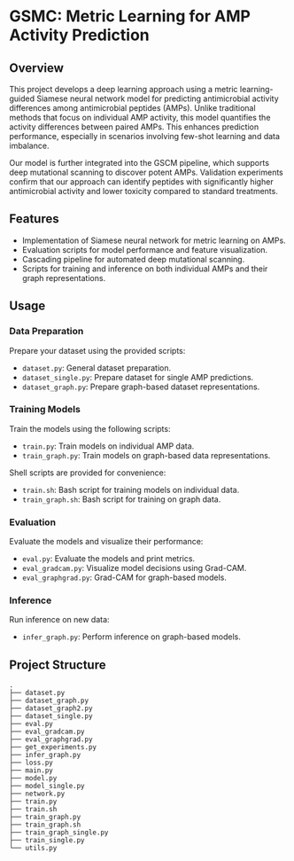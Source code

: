# GSMC: Metric Learning for AMP Activity Prediction

## Overview
This project develops a deep learning approach using a metric learning-guided Siamese neural network model for predicting antimicrobial activity differences among antimicrobial peptides (AMPs). Unlike traditional methods that focus on individual AMP activity, this model quantifies the activity differences between paired AMPs. This enhances prediction performance, especially in scenarios involving few-shot learning and data imbalance.

Our model is further integrated into the GSCM pipeline, which supports deep mutational scanning to discover potent AMPs. Validation experiments confirm that our approach can identify peptides with significantly higher antimicrobial activity and lower toxicity compared to standard treatments.

## Features
- Implementation of Siamese neural network for metric learning on AMPs.
- Evaluation scripts for model performance and feature visualization.
- Cascading pipeline for automated deep mutational scanning.
- Scripts for training and inference on both individual AMPs and their graph representations.

## Usage

### Data Preparation
Prepare your dataset using the provided scripts:
- `dataset.py`: General dataset preparation.
- `dataset_single.py`: Prepare dataset for single AMP predictions.
- `dataset_graph.py`: Prepare graph-based dataset representations.

### Training Models
Train the models using the following scripts:
- `train.py`: Train models on individual AMP data.
- `train_graph.py`: Train models on graph-based data representations.

Shell scripts are provided for convenience:
- `train.sh`: Bash script for training models on individual data.
- `train_graph.sh`: Bash script for training on graph data.

### Evaluation
Evaluate the models and visualize their performance:
- `eval.py`: Evaluate the models and print metrics.
- `eval_gradcam.py`: Visualize model decisions using Grad-CAM.
- `eval_graphgrad.py`: Grad-CAM for graph-based models.

### Inference
Run inference on new data:
- `infer_graph.py`: Perform inference on graph-based models.

## Project Structure
```plaintext
.
├── dataset.py
├── dataset_graph.py
├── dataset_graph2.py
├── dataset_single.py
├── eval.py
├── eval_gradcam.py
├── eval_graphgrad.py
├── get_experiments.py
├── infer_graph.py
├── loss.py
├── main.py
├── model.py
├── model_single.py
├── network.py
├── train.py
├── train.sh
├── train_graph.py
├── train_graph.sh
├── train_graph_single.py
├── train_single.py
└── utils.py
